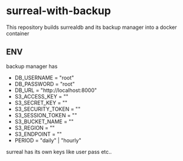 # surreal-with-backup
This repository builds surrealdb and its backup manager into a docker container

## ENV

backup manager has

- DB_USERNAME = "root"
- DB_PASSWORD = "root"
- DB_URL = "http://localhost:8000"
- S3_ACCESS_KEY = ""
- S3_SECRET_KEY = ""
- S3_SECURITY_TOKEN = ""
- S3_SESSION_TOKEN = ""
- S3_BUCKET_NAME = ""
- S3_REGION = ""
- S3_ENDPOINT = ""
- PERIOD = "daily" | "hourly"

surreal has its own keys like user pass etc..

